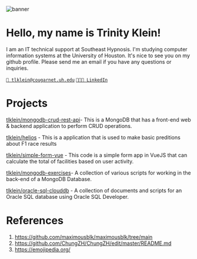 ![banner](https://user-images.githubusercontent.com/42088872/95290058-f13b9180-089e-11eb-94e3-a44a5a1172c3.jpg)

# Hello, my name is Trinity Klein! 

I am an IT technical support at Southeast Hypnosis. I'm studying computer information systems at the University of Houston. It's nice to see you on my github profile. Please send me an email if you have any questions or inquiries. 

[`📧 tlklein@cougarnet.uh.edu`](mailto:tlklein@cougarnet.uh.edu)
[`👩🏻‍💼 LinkedIn`](https://www.linkedin.com/in/trinity-klein-863a921ab/) 

 # Projects

[tlklein/mongodb-crud-rest-api](https://github.com/tlklein/mongodb-crud-rest-api)- This is a MongoDB that has a front-end web & backend application to perform CRUD operations.

[tlklein/helios](https://github.com/tlklein/helios) - This is a application that is used to make basic preditions about F1 race results

[tlklein/simple-form-vue](https://github.com/tlklein/simple-form-vue) - This code is a simple form app in VueJS that can calculate the total of facilities based on user activity.

[tlklein/mongodb-exercises](https://github.com/tlklein/mongodb-exercises)- A collection of various scripts for working in the back-end of a MongoDB Database.

[tlklein/oracle-sql-clouddb](https://github.com/tlklein/oracle-sql-clouddb) - A collection of documents and scripts for an Oracle SQL database using Oracle SQL Developer.
 
# References 
1. https://github.com/maximousblk/maximousblk/tree/main
2. https://github.com/ChungZH/ChungZH/edit/master/README.md
3. https://emojipedia.org/ 
